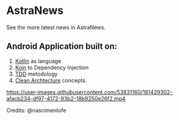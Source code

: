 # AstraNews
See the more latest news in AstraNews.

## Android Application built on:
1. [Kotlin](https://kotlinlang.org/) as language
2. [Koin](https://insert-koin.io/) to Dependency Injection
3. [TDD](https://www.devmedia.com.br/test-driven-development-tdd-simples-e-pratico/18533) metodology 
4. [Clean Archtecture](https://medium.com/luizalabs/descomplicando-a-clean-architecture-cf4dfc4a1ac6) concepts.






https://user-images.githubusercontent.com/53831160/181429302-afacb234-df97-4172-93b2-18b9250e26f2.mp4





Credits:
@nascimentofe
